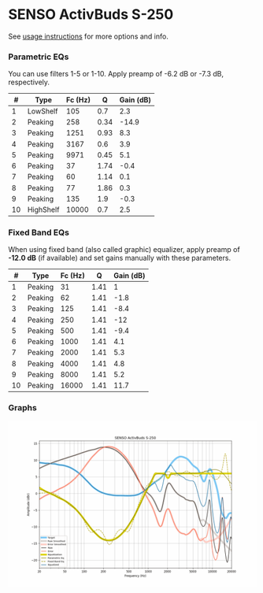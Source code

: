 # SENSO ActivBuds S-250
See [usage instructions](https://github.com/jaakkopasanen/AutoEq#usage) for more options and info.

### Parametric EQs
You can use filters 1-5 or 1-10. Apply preamp of -6.2 dB or -7.3 dB, respectively.

|   # | Type      |   Fc (Hz) |    Q |   Gain (dB) |
|-----|-----------|-----------|------|-------------|
|   1 | LowShelf  |       105 | 0.7  |         2.3 |
|   2 | Peaking   |       258 | 0.34 |       -14.9 |
|   3 | Peaking   |      1251 | 0.93 |         8.3 |
|   4 | Peaking   |      3167 | 0.6  |         3.9 |
|   5 | Peaking   |      9971 | 0.45 |         5.1 |
|   6 | Peaking   |        37 | 1.74 |        -0.4 |
|   7 | Peaking   |        60 | 1.14 |         0.1 |
|   8 | Peaking   |        77 | 1.86 |         0.3 |
|   9 | Peaking   |       135 | 1.9  |        -0.3 |
|  10 | HighShelf |     10000 | 0.7  |         2.5 |

### Fixed Band EQs
When using fixed band (also called graphic) equalizer, apply preamp of **-12.0 dB** (if available) and set gains manually with these parameters.

|   # | Type    |   Fc (Hz) |    Q |   Gain (dB) |
|-----|---------|-----------|------|-------------|
|   1 | Peaking |        31 | 1.41 |         1   |
|   2 | Peaking |        62 | 1.41 |        -1.8 |
|   3 | Peaking |       125 | 1.41 |        -8.4 |
|   4 | Peaking |       250 | 1.41 |       -12   |
|   5 | Peaking |       500 | 1.41 |        -9.4 |
|   6 | Peaking |      1000 | 1.41 |         4.1 |
|   7 | Peaking |      2000 | 1.41 |         5.3 |
|   8 | Peaking |      4000 | 1.41 |         4.8 |
|   9 | Peaking |      8000 | 1.41 |         5.2 |
|  10 | Peaking |     16000 | 1.41 |        11.7 |

### Graphs
![](./SENSO%20ActivBuds%20S-250.png)
